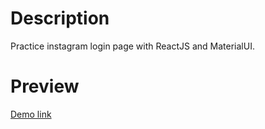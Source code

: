 # Description
Practice instagram login page with ReactJS and MaterialUI.

# Preview
[Demo link](https://devilzcore.github.io/instagram-clone)